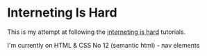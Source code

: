 # Interneting Is Hard
This is my attempt at following the [interneting is hard](https://internetingishard.com/) tutorials.

I'm currently on HTML & CSS No 12 (semantic html) - nav elements
